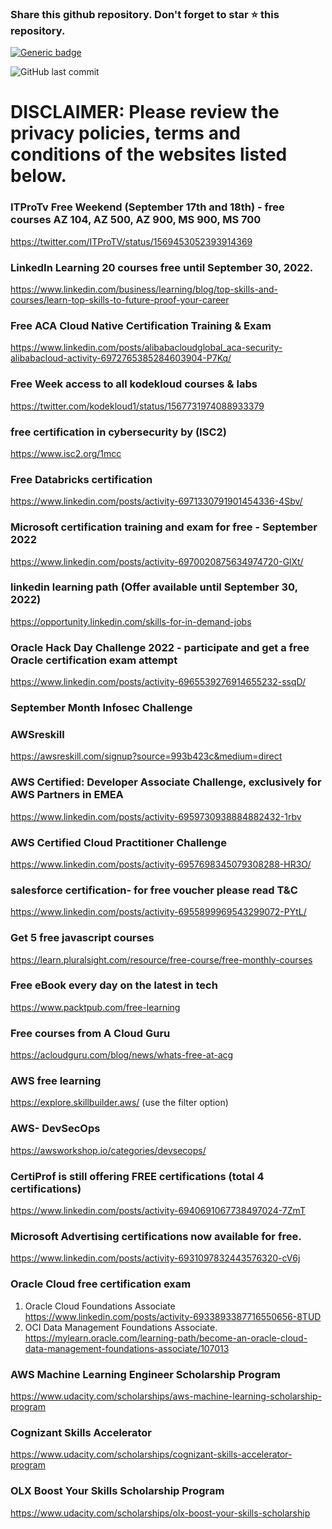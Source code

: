 ### Share this github repository. Don't forget to star ⭐ this repository. 

[![Generic badge](https://img.shields.io/badge/%20Follow%20me%20on-LinkedIn-blue.svg)](https://www.linkedin.com/in/jose-praveen/detail/recent-activity/)

![GitHub last commit](https://img.shields.io/github/last-commit/josepraveen/free_monthly_learning_resources)


# DISCLAIMER: Please review the privacy policies, terms and conditions of the websites listed below.

### ITProTv Free Weekend (September 17th and 18th) - free courses AZ 104, AZ 500, AZ 900, MS 900, MS 700
https://twitter.com/ITProTV/status/1569453052393914369

### LinkedIn Learning 20 courses free until September 30, 2022.
https://www.linkedin.com/business/learning/blog/top-skills-and-courses/learn-top-skills-to-future-proof-your-career

### Free ACA Cloud Native Certification Training & Exam
https://www.linkedin.com/posts/alibabacloudglobal_aca-security-alibabacloud-activity-6972765385284603904-P7Kq/

### Free Week access to all kodekloud courses & labs
https://twitter.com/kodekloud1/status/1567731974088933379

### free certification in cybersecurity by (ISC2)
https://www.isc2.org/1mcc

### Free Databricks certification
https://www.linkedin.com/posts/activity-6971330791901454336-4Sbv/

### Microsoft certification training and exam for free - September 2022
https://www.linkedin.com/posts/activity-6970020875634974720-GlXt/

### linkedin learning path (Offer available until September 30, 2022)
https://opportunity.linkedin.com/skills-for-in-demand-jobs

### Oracle Hack Day Challenge 2022 - participate and get a free Oracle certification exam attempt
https://www.linkedin.com/posts/activity-6965539276914655232-ssqD/

### September Month Infosec Challenge 





### AWSreskill
https://awsreskill.com/signup?source=993b423c&medium=direct

### AWS Certified: Developer Associate Challenge, exclusively for AWS Partners in EMEA
https://www.linkedin.com/posts/activity-6959730938884882432-1rbv 

### AWS Certified Cloud Practitioner Challenge
https://www.linkedin.com/posts/activity-6957698345079308288-HR3O/

### salesforce certification- for free voucher please read T&C
https://www.linkedin.com/posts/activity-6955899969543299072-PYtL/

### Get 5 free javascript courses 
https://learn.pluralsight.com/resource/free-course/free-monthly-courses

### Free eBook every day on the latest in tech 
https://www.packtpub.com/free-learning

### Free courses from A Cloud Guru 
https://acloudguru.com/blog/news/whats-free-at-acg

### AWS free learning
https://explore.skillbuilder.aws/ (use the filter option)

### AWS- DevSecOps 
https://awsworkshop.io/categories/devsecops/

### CertiProf is still offering FREE certifications (total 4 certifications)
https://www.linkedin.com/posts/activity-6940691067738497024-7ZmT

### Microsoft Advertising certifications now available for free. 
https://www.linkedin.com/posts/activity-6931097832443576320-cV6j

### Oracle Cloud free certification exam 
1) Oracle Cloud Foundations Associate 
https://www.linkedin.com/posts/activity-6933893387716550656-8TUD
2) OCI Data Management Foundations Associate.
https://mylearn.oracle.com/learning-path/become-an-oracle-cloud-data-management-foundations-associate/107013

### AWS Machine Learning Engineer Scholarship Program
https://www.udacity.com/scholarships/aws-machine-learning-scholarship-program

### Cognizant Skills Accelerator
https://www.udacity.com/scholarships/cognizant-skills-accelerator-program

### OLX Boost Your Skills Scholarship Program
https://www.udacity.com/scholarships/olx-boost-your-skills-scholarship
